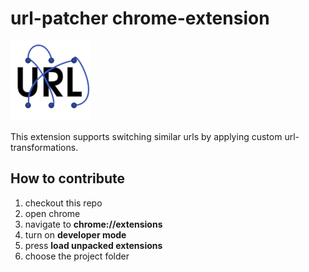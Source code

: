 # url-patcher chrome-extension

![url-patcher icon](icons/icon-128.png)

This extension supports switching similar urls by applying custom url-transformations.  

## How to contribute
1. checkout this repo
2. open chrome 
3. navigate to **chrome://extensions**
4. turn on **developer mode**
5. press **load unpacked extensions**
6. choose the project folder
